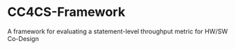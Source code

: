 # CC4CS-Framework
A framework for evaluating a statement-level throughput metric for HW/SW Co-Design
